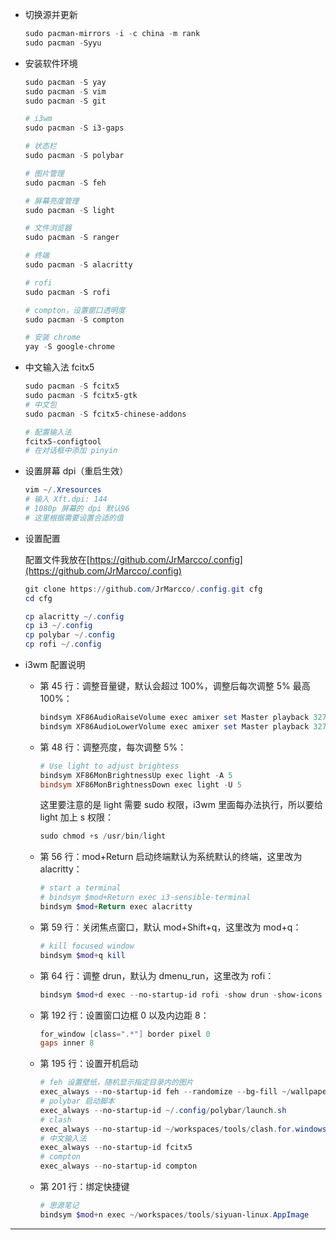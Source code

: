 * 切换源并更新

  ```powershell
  sudo pacman-mirrors -i -c china -m rank
  sudo pacman -Syyu
  ```
* 安装软件环境

  ```powershell
  sudo pacman -S yay
  sudo pacman -S vim
  sudo pacman -S git

  # i3wm
  sudo pacman -S i3-gaps

  # 状态栏
  sudo pacman -S polybar

  # 图片管理
  sudo pacman -S feh

  # 屏幕亮度管理
  sudo pacman -S light

  # 文件浏览器
  sudo pacman -S ranger

  # 终端
  sudo pacman -S alacritty

  # rofi
  sudo pacman -S rofi

  # compton，设置窗口透明度
  sudo pacman -S compton
  
  # 安装 chrome
  yay -S google-chrome
  ```
* 中文输入法 fcitx5

  ```powershell
  sudo pacman -S fcitx5 
  sudo pacman -S fcitx5-gtk
  # 中文包
  sudo pacman -S fcitx5-chinese-addons

  # 配置输入法
  fcitx5-configtool
  # 在对话框中添加 pinyin 
  ```
* 设置屏幕 dpi（重启生效）

  ```powershell
  vim ~/.Xresources
  # 输入 Xft.dpi: 144
  # 1080p 屏幕的 dpi 默认96 
  # 这里根据需要设置合适的值
  ```

* 设置配置

  配置文件我放在[https://github.com/JrMarcco/.config](https://github.com/JrMarcco/.config)

  ```powershell
  git clone https://github.com/JrMarcco/.config.git cfg
  cd cfg

  cp alacritty ~/.config
  cp i3 ~/.config
  cp polybar ~/.config
  cp rofi ~/.config
  ```

* i3wm 配置说明

  * 第 45 行：调整音量键，默认会超过 100%，调整后每次调整 5% 最高 100%：

    ```powershell
    bindsym XF86AudioRaiseVolume exec amixer set Master playback 3275+
    bindsym XF86AudioLowerVolume exec amixer set Master playback 3275-
    ```
  * 第 48 行：调整亮度，每次调整 5%：

    ```powershell
    # Use light to adjust brightess
    bindsym XF86MonBrightnessUp exec light -A 5
    bindsym XF86MonBrightnessDown exec light -U 5
    ```

    这里要注意的是 light 需要 sudo 权限，i3wm 里面每办法执行，所以要给 light 加上 s 权限：

    ```powershell
    sudo chmod +s /usr/bin/light
    ```

  * 第 56 行：mod+Return 启动终端默认为系统默认的终端，这里改为 alacritty：

    ```powershell
    # start a terminal
    # bindsym $mod+Return exec i3-sensible-terminal
    bindsym $mod+Return exec alacritty
    ```
  * 第 59 行：关闭焦点窗口，默认 mod+Shift+q，这里改为 mod+q：

    ```powershell
    # kill focused window
    bindsym $mod+q kill
    ```

  * 第 64 行：调整 drun，默认为 dmenu_run，这里改为 rofi：

    ```powershell
    bindsym $mod+d exec --no-startup-id rofi -show drun -show-icons
    ```
  * 第 192 行：设置窗口边框 0 以及内边距 8：

    ```powershell
    for_window [class=".*"] border pixel 0
    gaps inner 8
    ```
  * 第 195 行：设置开机启动

    ```powershell
    # feh 设置壁纸，随机显示指定目录内的图片
    exec_always --no-startup-id feh --randomize --bg-fill ~/wallpapers/*
    # polybar 启动脚本
    exec_always --no-startup-id ~/.config/polybar/launch.sh
    # clash 
    exec_always --no-startup-id ~/workspaces/tools/clash.for.windows/cfw &
    # 中文输入法
    exec_always --no-startup-id fcitx5
    # compton
    exec_always --no-startup-id compton
    ```
  * 第 201 行：绑定快捷键

    ```powershell
    # 思源笔记
    bindsym $mod+n exec ~/workspaces/tools/siyuan-linux.AppImage
    ```

---
